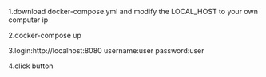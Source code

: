 1.download docker-compose.yml and modify the LOCAL_HOST to your own computer ip

2.docker-compose up

3.login:http://localhost:8080
	username:user
	password:user
	
4.click button  
